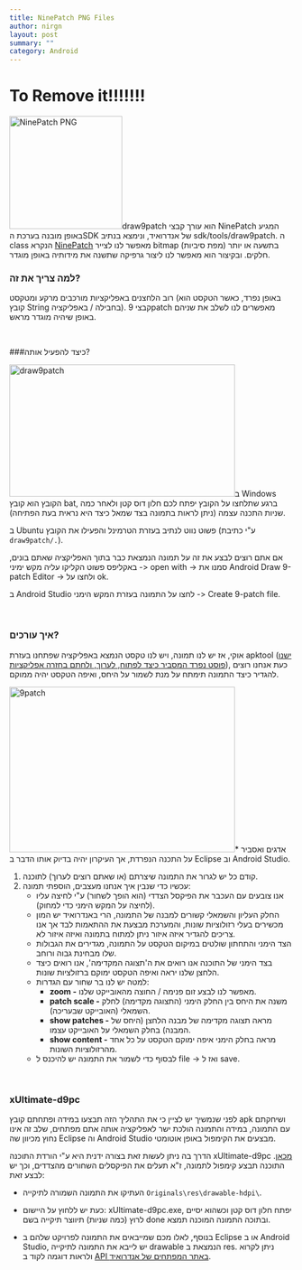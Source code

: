 ```yaml
---
title: NinePatch PNG Files
author: nirgn
layout: post
summary: ""
category: Android
---
```


# To Remove it!!!!!!!

[<img class="alignleft wp-image-1774" src="http://www.lifelongstudent.net/wp-content/uploads/2014/07/NinePatch_PNG.png" alt="NinePatch PNG" width="200" height="200" srcset="http://www.lifelongstudent.net/wp-content/uploads/2014/07/NinePatch_PNG.png 300w, http://www.lifelongstudent.net/wp-content/uploads/2014/07/NinePatch_PNG-150x150.png 150w, http://www.lifelongstudent.net/wp-content/uploads/2014/07/NinePatch_PNG-1024x1024.png 1024w, http://www.lifelongstudent.net/wp-content/uploads/2014/07/NinePatch_PNG-144x144.png 144w" sizes="(max-width: 200px) 100vw, 200px" />](http://www.lifelongstudent.net/wp-content/uploads/2014/07/NinePatch_PNG.png)draw9patch הוא עורך קבצי NinePatch המגיע באופן מובנה בערכת הSDK של אנדרואיד, ונימצא בנתיב sdk/tools/draw9patch. ה class הנקרא [NinePatch](http://developer.android.com/reference/android/graphics/NinePatch.html) מאפשר לנו לצייר bitmap (מפת סיביות) בתשעה או יותר חלקים. ובקיצור הוא מאפשר לנו ליצור גרפיקה שתשנה את מידותיה באופן מוגדר.

<!--more-->

### למה צריך את זה?

רוב הלחצנים באפליקציות מורכבים מרקע ומטקסט (באופן נפרד, כאשר הטקסט הוא קובץ String בחבילה / באפליקציה). קבצי 9patch מאפשרים לנו לשלב את שניהם באופן שיהיה מוגדר מראש.

&nbsp;

###כיצד להפעיל אותה?

<img class="alignleft wp-image-1776" src="http://www.lifelongstudent.net/wp-content/uploads/2014/07/draw9patch.png" alt="draw9patch" width="400" height="234" />ב Windows הקובץ הוא קובץ bat, ברגע שתלחצו על הקובץ יפתח לכם חלון דוס קטן ולאחר כמה שניות התכנה עצמה (ניתן לראות בתמונה בצד שמאל כיצד היא נראית בעת הפתיחה).

ב Ubuntu פשוט נווט לנתיב בעזרת הטרמינל והפעילו את הקובץ (ע"י כתיבת `draw9patch/.`).

אם אתם רוצים לבצע את זה על תמונה הנמצאת כבר בתוך האפליקציה שאתם בונים, באקליפס פשוט הקליקו עליה מקש ימיני -> open with -> סמנו את Android Draw 9-patch Editor -> ולחצו על ok.

ב Android Studio לחצו על התמונה בעזרת המקש הימני -> Create 9-patch file.

&nbsp;

### איך עורכים?

אוקי, אז יש לנו תמונה, ויש לנו טקסט הנמצא באפליקציה שפתחנו בעזרת apktool ([ישנו פוסט נפרד המסביר כיצד לפתוח, לערוך, ולחתם בחזרה אפליקציות]("http://www.lifelongstudent.net/2012/06/848/)), כעת אנחנו רוצים להגדיר כיצד התמונה תימתח על מנת לשמור על היחס, ואיפה הטקסט יהיה ממוקם.

[<img class="alignleft wp-image-1779" src="http://www.lifelongstudent.net/wp-content/uploads/2014/07/9patch-.png" alt="9patch" width="400" height="293" />](http://www.lifelongstudent.net/wp-content/uploads/2014/07/9patch-.png)* אדגים ואסביר על התכנה הנפרדת, אך העיקרון יהיה בדיוק אותו הדבר ב Eclipse וב Android Studio.

  1. קודם כל יש לגרור את התמונה שיצרתם (או שאתם רוצים לערוך) לתוכנה.
  2. עכשיו כדי שנבין איך אנחנו מעצבים, הוספתי תמונה:
      * אנו צובעים עם העכבר את הפיקסל הצדדי (הוא הופך לשחור) ע"י לחיצה עליו (לחיצה על המקש הימני כדי למחוק).
      * החלק העליון והשמאלי קשורים למבנה של התמונה, הרי באנדרואיד יש המון מכשירים בעלי רזולוציות שונות, והמערכת מבצעת את ההתאמות לבד אך אנו צריכים להגדיר איזה איזור ניתן למתוח בתמונה ואיזה איזור לא.
      * הצד הימני והתחתון שולטים במיקום הטקסט על התמונה, מגדירים את הגבולות שלו מבחינת גבוה ורוחב.
      * בצד הימני של התוכנה אנו רואים את ה'תצוגה המקדימה', אנו רואים כיצד הלחצן שלנו יראה ואיפה הטקסט ימוקם ברזולציות שונות.
      * למטה יש לנו בר שחור עם הגדרות:
          * **zoom -** מאפשר לנו לבצע זום פנימה / החוצה מהאובייקט שלנו.
          * **patch scale -** משנה את היחס בין החלק הימני (התצוגה מקדימה) לחלק השמאלי (האובייקט שבעריכה).
          * **show patches -** מראה תצוגה מקדימה של מבנה הלחצן (היחס של המבנה) בחלק השמאלי על האובייקט עצמו.
          * **show content -** מראה בחלק הימני איפה ימוקם הטקסט על כל אחד מהרזולוציות השונות.
      * לבסוף כדי לשמור את התמונה יש להיכנס ל file -> ואז ל save.

&nbsp;

### xUltimate-d9pc

לפני שנמשיך יש לציין כי את התהליך הזה תבצעו במידה ופתחתם קובץ apk ושיחקתם עם התמונה, במידה והתמונה הולכת ישר לאפליקציה אותה אתם מפתחים, שלב זה אינו נחוץ מכיוון שה Eclipse וה Android Studio מבצעים את הקימפול באופן אוטומטי.

הדרך בה ניתן לעשות זאת בצורה ידנית היא ע"י הורדת התוכנה xUltimate-d9pc [מכאן](http://forum.xda-developers.com/attachment.php?attachmentid=453855&d=1291226013). התוכנה תבצע קימפול לתמונה, ז"א תעלים את הפיקסלים השחורים מהצדדים, וכך יש לבצע זאת:

  * העתיקו את התמונה השמורה לתיקייה `Originals\res\drawable-hdpi\`.
  * כעת יש ללחוץ על היישום: xUltimate-d9pc.exe, יפתח חלון דוס קטן וכשהוא יסיים לרוץ (כמה שניות) תיווצר תיקייה בשם done ובתוכה התמונה המוכנה תמצא.

* בנוסף, לאלו מכם שמייבאים את התמונה לפרויקט שלהם ב Eclipse או ב Android Studio, יש לייבא את התמונה לתיקייה drawable הנמצאת ב res. ניתן לקרוא ולראות דוגמה לקוד ב [API באתר המפתחים של אנדרואיד](http://developer.android.com/guide/topics/graphics/2d-graphics.html#nine-patch).
